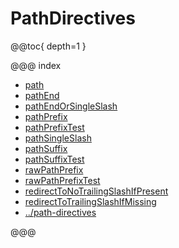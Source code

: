 <a id="pathdirectives-java"></a>
# PathDirectives

@@toc{ depth=1 }

@@@ index

* [path](path.md)
* [pathEnd](pathEnd.md)
* [pathEndOrSingleSlash](pathEndOrSingleSlash.md)
* [pathPrefix](pathPrefix.md)
* [pathPrefixTest](pathPrefixTest.md)
* [pathSingleSlash](pathSingleSlash.md)
* [pathSuffix](pathSuffix.md)
* [pathSuffixTest](pathSuffixTest.md)
* [rawPathPrefix](rawPathPrefix.md)
* [rawPathPrefixTest](rawPathPrefixTest.md)
* [redirectToNoTrailingSlashIfPresent](redirectToNoTrailingSlashIfPresent.md)
* [redirectToTrailingSlashIfMissing](redirectToTrailingSlashIfMissing.md)
* [../path-directives](../path-directives.md)

@@@